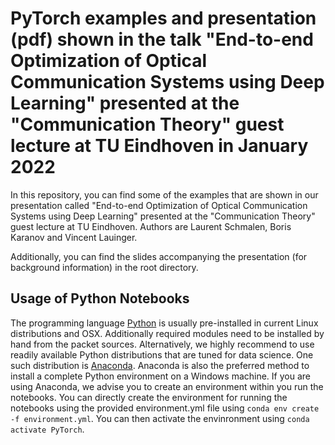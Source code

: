 # PyTorch examples and presentation (pdf) shown in the talk "End-to-end Optimization of Optical Communication Systems using Deep Learning" presented at the "Communication Theory" guest lecture at TU Eindhoven in January 2022

In this repository, you can find some of the examples that are shown in our presentation called "End-to-end Optimization of Optical Communication Systems using Deep Learning" presented at the "Communication Theory" guest lecture at TU Eindhoven. Authors are Laurent Schmalen, Boris Karanov and Vincent Lauinger.

Additionally, you can find the slides accompanying the presentation (for background information) in the root directory.

Usage of Python Notebooks
-------------------------
The programming language [Python](http://www.python.org) is usually pre-installed in current Linux distributions and OSX. Additionally required modules need to be installed by hand from the packet sources. Alternatively, we highly recommend to use readily available Python distributions that are tuned for data science. One such distribution is [Anaconda](https://www.anaconda.com/). Anaconda is also the preferred method to install a complete Python environment on a Windows machine. If you are using Anaconda, we advise you to create an environment within you run the notebooks. You can directly create the environment for running the notebooks using the provided environment.yml file using `conda env create -f environment.yml`. You can then activate the envinronment using `conda activate PyTorch`.
